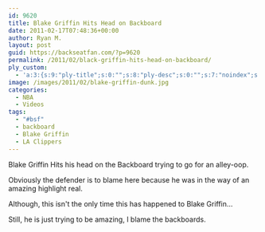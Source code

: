 ```yaml
---
id: 9620
title: Blake Griffin Hits Head on Backboard
date: 2011-02-17T07:48:36+00:00
author: Ryan M.
layout: post
guid: https://backseatfan.com/?p=9620
permalink: /2011/02/black-griffin-hits-head-on-backboard/
ply_custom:
  - 'a:3:{s:9:"ply-title";s:0:"";s:8:"ply-desc";s:0:"";s:7:"noindex";s:0:"";}'
image: /images/2011/02/blake-griffin-dunk.jpg
categories:
  - NBA
  - Videos
tags:
  - "#bsf"
  - backboard
  - Blake Griffin
  - LA Clippers
---
```


<div class="entry">
  <p>
    Blake Griffin Hits his head on the Backboard trying to go for an alley-oop.
  </p>

  <p>
    Obviously the defender is to blame here because he was in the way of an amazing highlight real.
  </p>

  <p>
    Although, this isn't the only time this has happened to Blake Griffin&#8230;
  </p>

  <p>
    Still, he is just trying to be amazing, I blame the backboards.
  </p>
</div>
